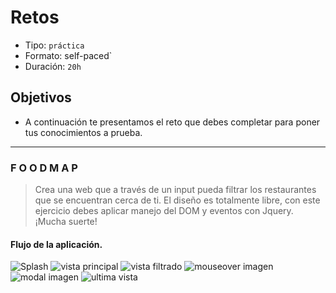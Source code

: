 # Retos

- Tipo: `práctica`
- Formato: self-paced`
- Duración: `20h`

## Objetivos

- A continuación te presentamos el reto que debes completar para poner tus
  conocimientos a prueba.

***

### F O O D M A P

> Crea una web que a través de un input pueda filtrar los restaurantes 
que se encuentran cerca de ti.
El diseño es totalmente libre, con este ejercicio debes aplicar manejo del DOM 
y eventos con Jquery. 
¡Mucha suerte!

#### Flujo de la aplicación.

![Splash](docs/splash.jpg)
![vista principal](docs/2.jpg)
![vista filtrado](docs/3.jpg)
![mouseover imagen](docs/4.jpg)
![modal imagen](docs/5.jpg)
![ultima vista](docs/2.jpg)